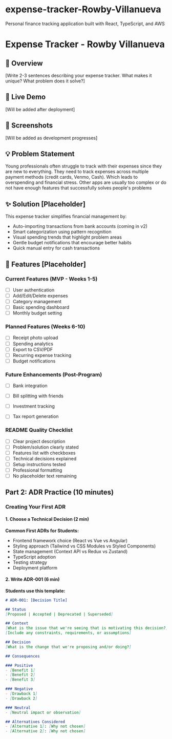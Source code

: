 # expense-tracker-Rowby-Villanueva
Personal finance tracking application built with React, TypeScript, and AWS

# Expense Tracker - Rowby Villanueva

## 🎯 Overview
[Write 2-3 sentences describing your expense tracker. What makes it unique? What problem does it solve?]

## 🚀 Live Demo
[Will be added after deployment]

## 📸 Screenshots
[Will be added as development progresses]

## 💡 Problem Statement
Young professionals often struggle to track with their expenses since they are new to everything. They need to track expenses across multiple payment methods (credit cards, Venmo, Cash). Which leads to overspending and financial stress. Other apps are usually too complex or do not have enough features that successfully solves people's problems 

## ✨ Solution [Placeholder]
This expense tracker simplifies financial management by:
- Auto-importing transactions from bank accounts (coming in v2)
- Smart categorization using pattern recognition
- Visual spending trends that highlight problem areas
- Gentle budget notifications that encourage better habits
- Quick manual entry for cash transactions

## 🎨 Features [Placeholder]


### Current Features (MVP - Weeks 1-5)
- [ ] User authentication
- [ ] Add/Edit/Delete expenses
- [ ] Category management
- [ ] Basic spending dashboard
- [ ] Monthly budget setting

### Planned Features (Weeks 6-10)
- [ ] Receipt photo upload
- [ ] Spending analytics
- [ ] Export to CSV/PDF
- [ ] Recurring expense tracking
- [ ] Budget notifications

### Future Enhancements (Post-Program)
- [ ] Bank integration
- [ ] Bill splitting with friends
- [ ] Investment tracking
- [ ] Tax report generation



### README Quality Checklist
- [ ] Clear project description
- [ ] Problem/solution clearly stated
- [ ] Features list with checkboxes
- [ ] Technical decisions explained
- [ ] Setup instructions tested
- [ ] Professional formatting
- [ ] No placeholder text remaining

## Part 2: ADR Practice (10 minutes)

### Creating Your First ADR

#### 1. Choose a Technical Decision (2 min)

**Common First ADRs for Students:**
- Frontend framework choice (React vs Vue vs Angular)
- Styling approach (Tailwind vs CSS Modules vs Styled Components)
- State management (Context API vs Redux vs Zustand)
- TypeScript adoption
- Testing strategy
- Deployment platform

#### 2. Write ADR-001 (6 min)

**Students use this template:**
```markdown
# ADR-001: [Decision Title]

## Status
[Proposed | Accepted | Deprecated | Superseded]

## Context
[What is the issue that we're seeing that is motivating this decision?]
[Include any constraints, requirements, or assumptions]

## Decision
[What is the change that we're proposing and/or doing?]

## Consequences

### Positive
- [Benefit 1]
- [Benefit 2]
- [Benefit 3]

### Negative
- [Drawback 1]
- [Drawback 2]

### Neutral
- [Neutral impact or observation]

## Alternatives Considered
- [Alternative 1]: [Why not chosen]
- [Alternative 2]: [Why not chosen]
